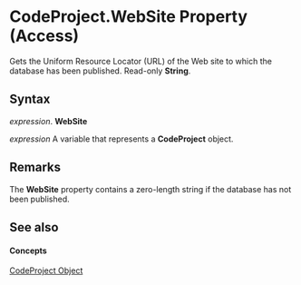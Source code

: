 
# CodeProject.WebSite Property (Access)

Gets the Uniform Resource Locator (URL) of the Web site to which the database has been published. Read-only  **String**.


## Syntax

 _expression_. **WebSite**

 _expression_ A variable that represents a **CodeProject** object.


## Remarks

The  **WebSite** property contains a zero-length string if the database has not been published.


## See also


#### Concepts


[CodeProject Object](70b71f57-df23-2cf7-23f5-147053a8ec26.md)
